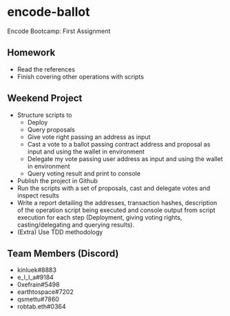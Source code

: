 # encode-ballot

Encode Bootcamp: First Assignment

## Homework

- Read the references
- Finish covering other operations with scripts

## Weekend Project

- Structure scripts to
  - Deploy
  - Query proposals
  - Give vote right passing an address as input
  - Cast a vote to a ballot passing contract address and proposal as input and using the wallet in environment
  - Delegate my vote passing user address as input and using the wallet in environment
  - Query voting result and print to console
- Publish the project in Github
- Run the scripts with a set of proposals, cast and delegate votes and inspect results
- Write a report detailing the addresses, transaction hashes, description of the operation script being executed and console output from script execution for each step (Deployment, giving voting rights, casting/delegating and querying results).
- (Extra) Use TDD methodology

## Team Members (Discord)

- kinluek#8883
- e_l_l_a#9184
- 0xefrain#5498
- earthtospace#7202
- qsmettu#7860
- robtab.eth#0364

